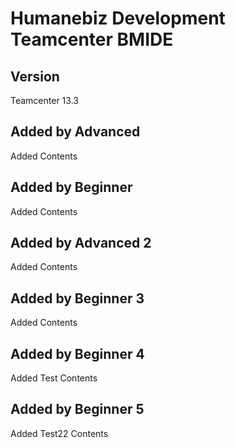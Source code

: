# Humanebiz Development Teamcenter BMIDE

## Version
Teamcenter 13.3

## Added by Advanced
Added Contents


## Added by Beginner 
Added Contents

## Added by Advanced 2
Added Contents

## Added by Beginner 3
Added Contents

## Added by Beginner 4
Added Test Contents

## Added by Beginner 5
Added Test22 Contents